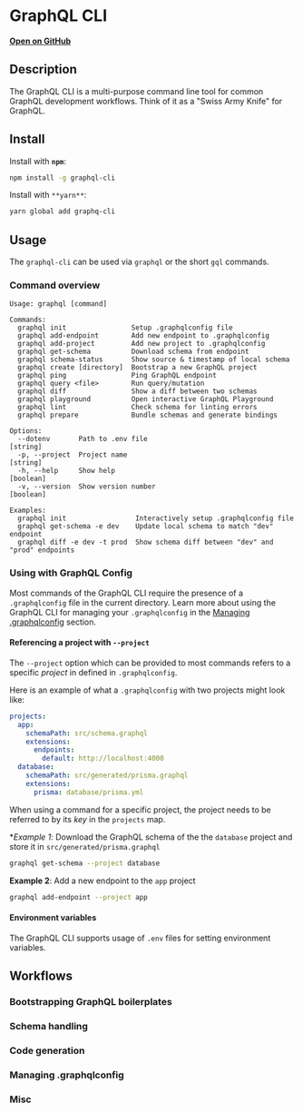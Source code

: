 # GraphQL CLI

[**Open on GitHub**](https://github.com/graphql-cli/graphql-cli)

## Description

The GraphQL CLI is a multi-purpose command line tool for common GraphQL development workflows. Think of it as a "Swiss Army Knife" for GraphQL.

## Install

Install with **`npm`**:

```sh
npm install -g graphql-cli
```

Install with `**yarn**`:

```sh
yarn global add graphq-cli
```

## Usage

The `graphql-cli` can be used via `graphql` or the short `gql` commands.

### Command overview

```
Usage: graphql [command]

Commands:
  graphql init                Setup .graphqlconfig file
  graphql add-endpoint        Add new endpoint to .graphqlconfig
  graphql add-project         Add new project to .graphqlconfig
  graphql get-schema          Download schema from endpoint
  graphql schema-status       Show source & timestamp of local schema
  graphql create [directory]  Bootstrap a new GraphQL project
  graphql ping                Ping GraphQL endpoint
  graphql query <file>        Run query/mutation
  graphql diff                Show a diff between two schemas
  graphql playground          Open interactive GraphQL Playground
  graphql lint                Check schema for linting errors
  graphql prepare             Bundle schemas and generate bindings

Options:
  --dotenv       Path to .env file                                      [string]
  -p, --project  Project name                                           [string]
  -h, --help     Show help                                             [boolean]
  -v, --version  Show version number                                   [boolean]

Examples:
  graphql init                 Interactively setup .graphqlconfig file
  graphql get-schema -e dev    Update local schema to match "dev" endpoint
  graphql diff -e dev -t prod  Show schema diff between "dev" and "prod" endpoints
```

### Using with GraphQL Config

Most commands of the GraphQL CLI require the presence of a `.graphqlconfig` file in the current directory. Learn more about using the GraphQL CLI for managing your `.graphqlconfig` in the [Managing .graphqlconfig](#managing-.graphqlconfig) section.

#### Referencing a project with `--project`

The `--project` option which can be provided to most commands refers to a specific _project_ in defined in `.graphqlconfig`.

Here is an example of what a `.graphqlconfig` with two projects might look like:

```yml
projects:
  app:
    schemaPath: src/schema.graphql
    extensions:
      endpoints:
        default: http://localhost:4000
  database:
    schemaPath: src/generated/prisma.graphql
    extensions:
      prisma: database/prisma.yml
```

When using a command for a specific project, the project needs to be referred to by its _key_ in the `projects` map.

**Example 1*: Download the GraphQL schema of the the `database` project and store it in `src/generated/prisma.graphql`

```sh
graphql get-schema --project database
```

**Example 2**: Add a new endpoint to the `app` project

```sh
graphql add-endpoint --project app
```

#### Environment variables

The GraphQL CLI supports usage of `.env` files for setting environment variables.

## Workflows

### Bootstrapping GraphQL boilerplates

### Schema handling

### Code generation

### Managing .graphqlconfig

### Misc
